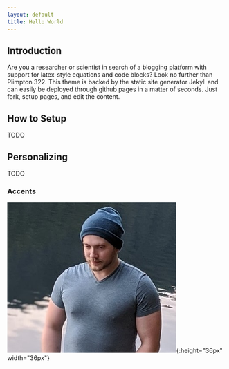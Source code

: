 ```yaml
---
layout: default
title: Hello World
---
```

## Introduction
Are you a researcher or scientist in search of a blogging platform with support for latex-style equations and code blocks? Look no further than Plimpton 322. This theme is backed by the static site generator Jekyll and can easily be deployed through github pages in a matter of seconds. Just fork, setup pages, and edit the content.
## How to Setup
TODO

## Personalizing
TODO
### Accents
 ![smiley](/assets/images/headshot.png){:height="36px" width="36px"}
